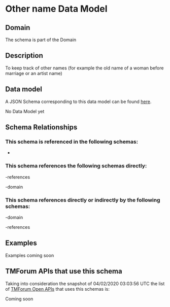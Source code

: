 # Other name Data Model

## Domain

The  schema is part of the  Domain

## Description

To keep track of other names (for example the old name of a woman before marriage or an artist name)

## Data model

A JSON Schema corresponding to this data model can be found
[here](https://github.com/tmforum-rand/schemas/blob/candidates/EngagedParty/OtherName.schema.json).

No Data Model yet

## Schema Relationships

### This schema is referenced in the following schemas:

-

### This schema references the following schemas directly:

-references

-domain

### This schema references directly or indirectly by the following schemas:

-domain

-references



## Examples

Examples coming soon

## TMForum APIs that use this schema

Taking into consideration the snapshot of 04/02/2020 03:03:56 UTC the list of [TMForum Open APIs](https://www.tmforum.org/open-apis/) that uses this schemas is:

Coming soon